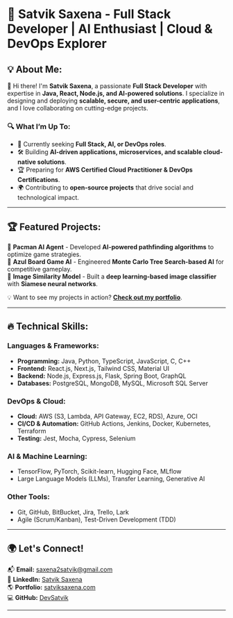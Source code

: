 # 🚀 Satvik Saxena - Full Stack Developer | AI Enthusiast | Cloud & DevOps Explorer  

## 💡 About Me:
👋 Hi there! I'm **Satvik Saxena**, a passionate **Full Stack Developer** with expertise in **Java, React, Node.js, and AI-powered solutions**. I specialize in designing and deploying **scalable, secure, and user-centric applications**, and I love collaborating on cutting-edge projects.  

### 🔍 What I’m Up To:
- 🎯 Currently seeking **Full Stack, AI, or DevOps roles**.
- 🛠️ Building **AI-driven applications, microservices, and scalable cloud-native solutions**.
- 🏆 Preparing for **AWS Certified Cloud Practitioner & DevOps Certifications**.
- 🌍 Contributing to **open-source projects** that drive social and technological impact.

---

## 🏆 Featured Projects: 
🔹 **Pacman AI Agent** - Developed **AI-powered pathfinding algorithms** to optimize game strategies.  
🔹 **Azul Board Game AI** - Engineered **Monte Carlo Tree Search-based AI** for competitive gameplay.  
🔹 **Image Similarity Model** - Built a **deep learning-based image classifier** with **Siamese neural networks**.  

💡 Want to see my projects in action? **[Check out my portfolio](https://satviksaxena.com/)**.  

---

## 🔥 Technical Skills:
### **Languages & Frameworks**:
- **Programming:** Java, Python, TypeScript, JavaScript, C, C++  
- **Frontend:** React.js, Next.js, Tailwind CSS, Material UI  
- **Backend:** Node.js, Express.js, Flask, Spring Boot, GraphQL  
- **Databases:** PostgreSQL, MongoDB, MySQL, Microsoft SQL Server  

### **DevOps & Cloud**:
- **Cloud:** AWS (S3, Lambda, API Gateway, EC2, RDS), Azure, OCI  
- **CI/CD & Automation:** GitHub Actions, Jenkins, Docker, Kubernetes, Terraform  
- **Testing:** Jest, Mocha, Cypress, Selenium  

### **AI & Machine Learning**:
- TensorFlow, PyTorch, Scikit-learn, Hugging Face, MLflow  
- Large Language Models (LLMs), Transfer Learning, Generative AI  

### **Other Tools**:
- Git, GitHub, BitBucket, Jira, Trello, Lark  
- Agile (Scrum/Kanban), Test-Driven Development (TDD)  

---

## 🌍 Let's Connect!
📬 **Email:** [saxena2satvik@gmail.com](mailto:saxena2satvik@gmail.com)  
💼 **LinkedIn:** [Satvik Saxena](https://www.linkedin.com/in/satviksaxena/)  
🌎 **Portfolio:** [satviksaxena.com](https://satviksaxena.com/)  
💻 **GitHub:** [DevSatvik](https://github.com/DevSatvik)  

---

